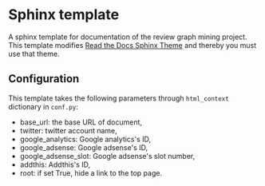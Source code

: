 # Sphinx template
A sphinx template for documentation of the review graph mining project.
This template modifies [Read the Docs Sphinx Theme](https://github.com/snide/sphinx_rtd_theme)
and thereby you must use that theme.

## Configuration
This template takes the following parameters through `html_context` dictionary in `conf.py`:

- base_url: the base URL of document,
- twitter: twitter account name,
- google_analytics: Google analytics's ID,
- google_adsense: Google adsense's ID,
- google_adsense_slot: Google adsense's slot number,
- addthis: Addthis's ID,
- root: if set True, hide a link to the top page.
